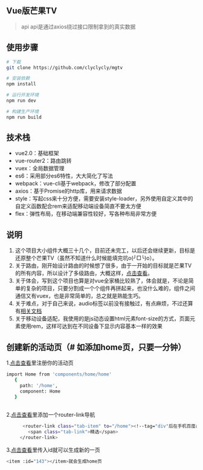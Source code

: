 ## Vue版芒果TV

> api api是通过axios绕过接口限制拿到的真实数据

## 使用步骤

``` bash
# 下载
git clone https://github.com/clyclycly/mgtv

# 安装依赖
npm install

# 运行开发环境
npm run dev

# 构建生产环境
npm run build

``` 
## 技术栈
 + vue2.0：基础框架
 + vue-router2：路由跳转
 + vuex：全局数据管理
 + es6：采用部分es6特性，大大简化了写法
 + webpack：vue-cli基于webpack，修改了部分配置
 + axios：基于Promise的http库，用来请求数据
 + style：写起css来十分方便，需要安装style-loader，另外使用自定义其中的自定义函数配合rem来适配移动端设备简直不要太方便
 + flex：弹性布局，在移动端兼容性较好，写各种布局非常方便
 
 ## 说明
1. 这个项目大小组件大概三十几个，目前还未完工，以后还会继续更新，目标是还原整个芒果TV（虽然不知道什么时候能填完坑o(╯□╰)o）。
2. 关于路由，刚开始设计路由的时候想了很多，由于一开始的目标就是芒果TV的所有内容，所以设计了多级路由，大概这样，[点击查看](https://github.com/clyclycly/mgtv/blob/master/src/router/index.js)。
3. 关于体会，写到这个项目也算是对vue全家桶比较熟了，体会就是，不论是简单的复杂的项目，只要分割成一个个组件再拼起来，也没什么难的，组件之间通信又有vuex，也是非常简单的，总之就是熟能生巧。
4. 关于难点，对于自己来说，audio标签以前没有接触过，有点麻烦，不过还算有[相关文档](http://caibaojian.com/html5-audio.html)
5. 关于移动设备适配，我使用的是js动态设置html元素font-size的方式，页面元素使用rem，这样可达到在不同设备下显示内容基本一样的效果

## 创建新的活动页（# 如添加home页，只要一分钟）
1.[点击查看](https://github.com/clyclycly/mgtv/blob/master/src/router/index.js)里注册你的活动页
``` bash
import Home from 'components/home/home'
   {
     path: '/home',
     component: Home
   }
   
``` 
2.[点击查看](https://github.com/clyclycly/mgtv/blob/master/src/components/mg-tab/mg-tab.vue)里添加一个router-link导航
``` bash
      <router-link class="tab-item" to="/home"><!--tag="div"后在手机百度app看不字-->
        <span class="tab-link">精选</span>
     </router-link>
``` 
3.[点击查看](https://github.com/clyclycly/mgtv/blob/master/src/components/demo/demo.vue)里传入id就可以生成新的一页
``` bash
<item :id="143"></item>就会生成home页
``` 

